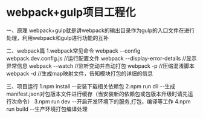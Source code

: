 #   webpack+gulp项目工程化
一、原理
webpack+gulp就是讲webpack的输出目录作为gulp的入口文件在进行处理，利用webpack和gulp进行功能的互补

二、webpack篇
1.webpack常见命令
webpack --config webpack.dev.config.js //运行配置文件
webpack --display-error-details //显示异常信息
webpack --watch   //监听变动并自动打包
webpack -p    //压缩混淆脚本
webpack -d    //生成map映射文件，告知模块打包的详细的信息

三、项目运行
1.npm install     --安装下载相关依赖包
2.npm run dll     --生成manifest.json对包版本文件进行缓存（当安装新的依赖包或包版本升级时请先运行次命令）
3.npm run dev     --开启开发环境下的服务,打包，编译等工作
4.npm run build   --生产环境打包编译处理